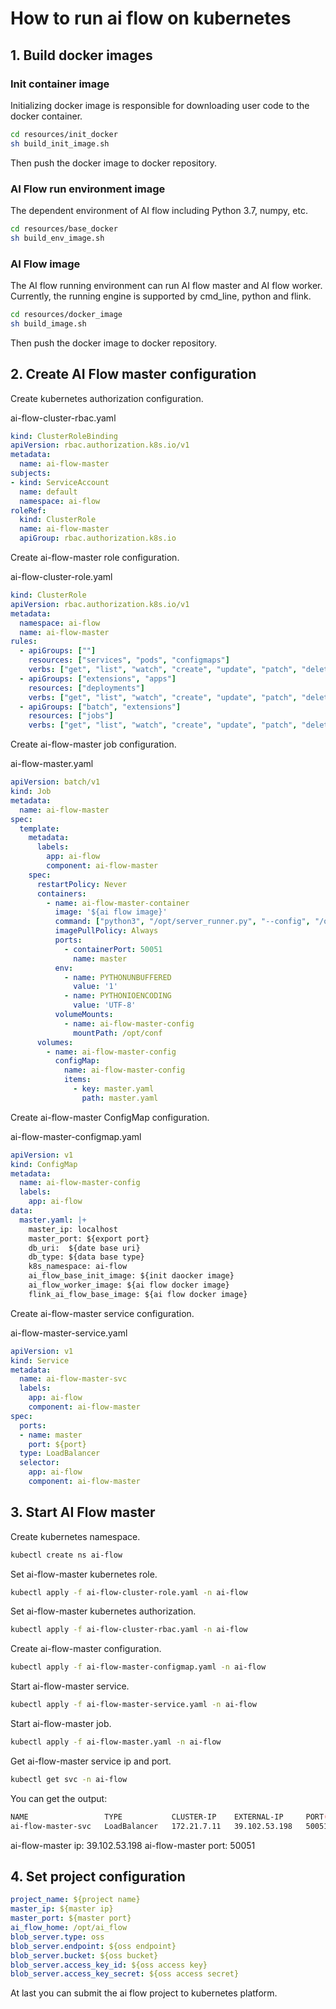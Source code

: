 # How to run ai flow on kubernetes

## 1. Build docker images

### Init container image
Initializing docker image is responsible for downloading user code to the docker container.
```bash
cd resources/init_docker
sh build_init_image.sh
```
Then push the docker image to docker repository.

### AI Flow run environment image
The dependent environment of AI flow including Python 3.7, numpy, etc.
```bash
cd resources/base_docker
sh build_env_image.sh
```
### AI Flow image

The AI flow running environment can run AI flow master and AI flow worker. 
Currently, the running engine is supported by cmd_line, python and flink.

```bash
cd resources/docker_image
sh build_image.sh
```
Then push the docker image to docker repository.


## 2. Create AI Flow master configuration

Create kubernetes authorization configuration.


ai-flow-cluster-rbac.yaml
```yaml
kind: ClusterRoleBinding
apiVersion: rbac.authorization.k8s.io/v1
metadata:
  name: ai-flow-master
subjects:
- kind: ServiceAccount
  name: default
  namespace: ai-flow
roleRef:
  kind: ClusterRole
  name: ai-flow-master
  apiGroup: rbac.authorization.k8s.io
```

Create ai-flow-master role configuration.


ai-flow-cluster-role.yaml
```yaml
kind: ClusterRole
apiVersion: rbac.authorization.k8s.io/v1
metadata:
  namespace: ai-flow
  name: ai-flow-master
rules:
  - apiGroups: [""]
    resources: ["services", "pods", "configmaps"]
    verbs: ["get", "list", "watch", "create", "update", "patch", "delete"]
  - apiGroups: ["extensions", "apps"]
    resources: ["deployments"]
    verbs: ["get", "list", "watch", "create", "update", "patch", "delete"]
  - apiGroups: ["batch", "extensions"]
    resources: ["jobs"]
    verbs: ["get", "list", "watch", "create", "update", "patch", "delete"]
```

Create ai-flow-master job configuration.


ai-flow-master.yaml
```yaml
apiVersion: batch/v1
kind: Job
metadata:
  name: ai-flow-master
spec:
  template:
    metadata:
      labels:
        app: ai-flow
        component: ai-flow-master
    spec:
      restartPolicy: Never
      containers:
        - name: ai-flow-master-container
          image: '${ai flow image}'
          command: ["python3", "/opt/server_runner.py", "--config", "/opt/conf/master.yaml"]
          imagePullPolicy: Always
          ports:
            - containerPort: 50051
              name: master
          env:
            - name: PYTHONUNBUFFERED
              value: '1'
            - name: PYTHONIOENCODING
              value: 'UTF-8'
          volumeMounts:
            - name: ai-flow-master-config
              mountPath: /opt/conf
      volumes:
        - name: ai-flow-master-config
          configMap:
            name: ai-flow-master-config
            items:
              - key: master.yaml
                path: master.yaml
```
Create ai-flow-master ConfigMap configuration.


ai-flow-master-configmap.yaml
```yaml
apiVersion: v1
kind: ConfigMap
metadata:
  name: ai-flow-master-config
  labels:
    app: ai-flow
data:
  master.yaml: |+
    master_ip: localhost
    master_port: ${export port}
    db_uri:  ${date base uri}
    db_type: ${data base type}
    k8s_namespace: ai-flow
    ai_flow_base_init_image: ${init daocker image}
    ai_flow_worker_image: ${ai flow docker image}
    flink_ai_flow_base_image: ${ai flow docker image}
```

Create ai-flow-master service configuration.


ai-flow-master-service.yaml
```yaml
apiVersion: v1
kind: Service
metadata:
  name: ai-flow-master-svc
  labels:
    app: ai-flow
    component: ai-flow-master
spec:
  ports:
  - name: master
    port: ${port}
  type: LoadBalancer
  selector:
    app: ai-flow
    component: ai-flow-master
```


## 3. Start AI Flow master 

Create kubernetes namespace.
```bash
kubectl create ns ai-flow
```

Set ai-flow-master kubernetes role.
```bash
kubectl apply -f ai-flow-cluster-role.yaml -n ai-flow
```

Set ai-flow-master kubernetes authorization.
```bash
kubectl apply -f ai-flow-cluster-rbac.yaml -n ai-flow
```
Create ai-flow-master configuration.

```bash
kubectl apply -f ai-flow-master-configmap.yaml -n ai-flow
```

Start ai-flow-master service.
```bash
kubectl apply -f ai-flow-master-service.yaml -n ai-flow
```

Start ai-flow-master job.
```bash
kubectl apply -f ai-flow-master.yaml -n ai-flow
```

Get ai-flow-master service ip and port.
```bash
kubectl get svc -n ai-flow
```

You can get the output:
```bash
NAME                 TYPE           CLUSTER-IP    EXTERNAL-IP     PORT(S)           AGE
ai-flow-master-svc   LoadBalancer   172.21.7.11   39.102.53.198   50051:30435/TCP   29d
```
ai-flow-master ip: 39.102.53.198
ai-flow-master port: 50051


## 4. Set project configuration

```yaml
project_name: ${project name}
master_ip: ${master ip}
master_port: ${master port}
ai_flow_home: /opt/ai_flow
blob_server.type: oss
blob_server.endpoint: ${oss endpoint}
blob_server.bucket: ${oss bucket}
blob_server.access_key_id: ${oss access key}
blob_server.access_key_secret: ${oss access secret}
```


At last you can submit the ai flow project to kubernetes platform.

